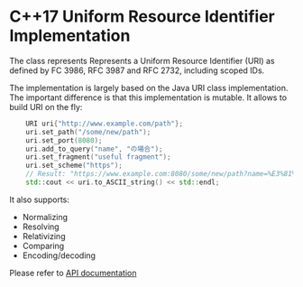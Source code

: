 # C++17 Uniform Resource Identifier Implementation

The class represents Represents a Uniform Resource Identifier (URI) as defined by FC 3986, RFC 3987 and RFC 2732, including scoped IDs.

The implementation is largely based on the Java URI class implementation. The important difference is that this implementation is mutable. It allows to build URI on the fly:

```cpp
    URI uri{"http://www.example.com/path"};
    uri.set_path("/some/new/path");
    uri.set_port(8080);
    uri.add_to_query("name", "の場合");
    uri.set_fragment("useful fragment");
    uri.set_scheme("https");
    // Result: "https://www.example.com:8080/some/new/path?name=%E3%81%AE%E5%A0%B4%E5%90%88#useful%20fragment"
    std::cout << uri.to_ASCII_string() << std::endl;
```

It also supports:

- Normalizing
- Resolving
- Relativizing
- Comparing
- Encoding/decoding

Please refer to [API documentation](https://novalexei.github.io/nURI/doc/html/index.html)

